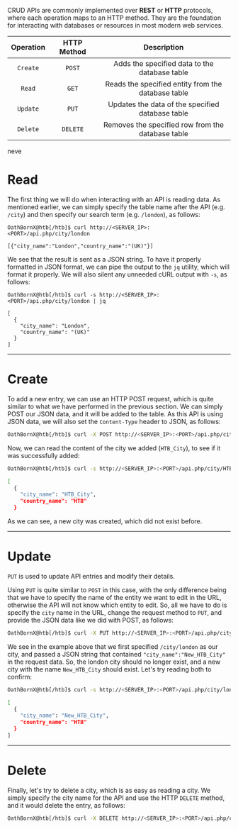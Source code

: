 CRUD APIs are commonly implemented over **REST** or **HTTP** protocols, where each operation maps to an HTTP method. They are the foundation for interacting with databases or resources in most modern web services.

| Operation | HTTP Method |                    Description                     |
| :-------: | :---------: | :------------------------------------------------: |
| `Create`  |   `POST`    |   Adds the specified data to the database table    |
|  `Read`   |    `GET`    | Reads the specified entity from the database table |
| `Update`  |    `PUT`    |  Updates the data of the specified database table  |
| `Delete`  |  `DELETE`   | Removes the specified row from the database table  |
neve
# Read 

The first thing we will do when interacting with an API is reading data. As mentioned earlier, we can simply specify the table name after the API (e.g. `/city`) and then specify our search term (e.g. `/london`), as follows:

```shell-session
OathBornX@htb[/htb]$ curl http://<SERVER_IP>:<PORT>/api.php/city/london

[{"city_name":"London","country_name":"(UK)"}]
```

We see that the result is sent as a JSON string. To have it properly formatted in JSON format, we can pipe the output to the `jq` utility, which will format it properly. We will also silent any unneeded cURL output with `-s`, as follows:

```shell-session
OathBornX@htb[/htb]$ curl -s http://<SERVER_IP>:<PORT>/api.php/city/london | jq

[
  {
    "city_name": "London",
    "country_name": "(UK)"
  }
]
```

---

# Create

To add a new entry, we can use an HTTP POST request, which is quite similar to what we have performed in the previous section. We can simply POST our JSON data, and it will be added to the table. As this API is using JSON data, we will also set the `Content-Type` header to JSON, as follows:

```bash
OathBornX@htb[/htb]$ curl -X POST http://<SERVER_IP>:<PORT>/api.php/city/ -d '{"city_name":"HTB_City", "country_name":"HTB"}' -H 'Content-Type: application/json'
```

Now, we can read the content of the city we added (`HTB_City`), to see if it was successfully added:

```bash
OathBornX@htb[/htb]$ curl -s http://<SERVER_IP>:<PORT>/api.php/city/HTB_City | jq

[
  {
    "city_name": "HTB_City",
    "country_name": "HTB"
  }
```

As we can see, a new city was created, which did not exist before.

---

# Update

`PUT` is used to update API entries and modify their details.

Using `PUT` is quite similar to `POST` in this case, with the only difference being that we have to specify the name of the entity we want to edit in the URL, otherwise the API will not know which entity to edit. So, all we have to do is specify the `city` name in the URL, change the request method to `PUT`, and provide the JSON data like we did with POST, as follows:

```bash
OathBornX@htb[/htb]$ curl -X PUT http://<SERVER_IP>:<PORT>/api.php/city/london -d '{"city_name":"New_HTB_City", "country_name":"HTB"}' -H 'Content-Type: application/json
```

We see in the example above that we first specified `/city/london` as our city, and passed a JSON string that contained `"city_name":"New_HTB_City"` in the request data. So, the london city should no longer exist, and a new city with the name `New_HTB_City` should exist. Let's try reading both to confirm:

```bash
OathBornX@htb[/htb]$ curl -s http://<SERVER_IP>:<PORT>/api.php/city/london | jq

[
  {
    "city_name": "New_HTB_City",
    "country_name": "HTB"
  }
]
```

---

# Delete

Finally, let's try to delete a city, which is as easy as reading a city. We simply specify the city name for the API and use the HTTP `DELETE` method, and it would delete the entry, as follows:

```bash
OathBornX@htb[/htb]$ curl -X DELETE http://<SERVER_IP>:<PORT>/api.php/city/New_HTB_City
```

